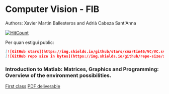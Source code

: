 # Computer Vision - FIB

Authors: Xavier Martin Ballesteros and Adrià Cabeza Sant'Anna

[![HitCount](http://hits.dwyl.io/VC/VC.svg)](http://hits.dwyl.io/xmartin46/VC)

Per quan estigui public:

```markdown
[![GitHub stars](https://img.shields.io/github/stars/xmartin46/VC/VC.svg)](https://GitHub.com/xmartin46/VC/stargazers/)
[![GitHub repo size in bytes](https://img.shields.io/github/repo-size/xmartin46/VC/VC.svg)](https://github.com/xmartin46/VC)
```

### Introduction to Matlab: Matrices, Graphics and Programming: Overview of the environment possibilities. 
[First class](https://github.com/xmartin46/VC/blob/master/Sessi%C3%B31_Entrega.pdf)
[PDF deliverable](https://github.com/xmartin46/VC/blob/master/S1/Lab1.pdf)

### 

